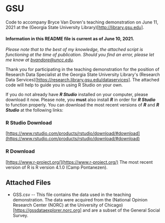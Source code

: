 # GSU
Code to accompany Bryce Van Doren's teaching demonstration on June 11, 2021 at the (Georgia State University Library)[http://library.gsu.edu].

#### Information in this README file is current as of June 10, 2021.
*Please note that to the best of my knowledge, the attached script is functioning at the time of publication. Should you find an error, please let me know at bvandore@uncc.edu.*

Thank you for participating in the teaching demonstration for the position of Research Data Specialist at the Georgia State University Library's (Research Data Services)[https://research.library.gsu.edu/dataservices]. The attached code will help to guide you in using R Studio on your own.

If you do not already have ***R Studio*** installed on your computer, please download it now. Please note, you **must** also install ***R*** in order for ***R Studio*** to function properly. You can download the most recent versions of ***R*** and ***R Studio*** at the following links:

### R Studio Download
[https://www.rstudio.com/products/rstudio/download/#download](https://www.rstudio.com/products/rstudio/download/#download)

### R Download
[https://www.r-project.org/](https://www.r-project.org/)
The most recent version of R is R version 4.1.0 (Camp Pontanezen).

## Attached Files
* GSS.csv -- This file contains the data used in the teaching demonstration. The data were acquired from the (National Opinion Research Center (NORC) at the University of Chicago)[https://gssdataexplorer.norc.org] and are a subset of the General Social Survey.

